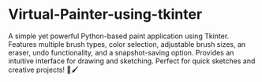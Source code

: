 # Virtual-Painter-using-tkinter
A simple yet powerful Python-based paint application using Tkinter. Features multiple brush types, color selection, adjustable brush sizes, an eraser, undo functionality, and a snapshot-saving option. Provides an intuitive interface for drawing and sketching. Perfect for quick sketches and creative projects! 🎨🖌️
